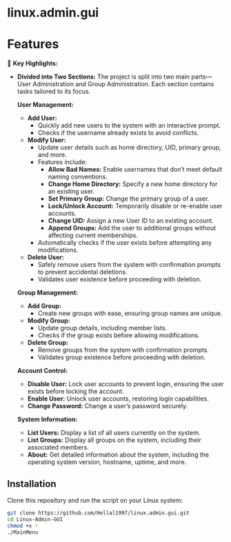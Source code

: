 # linux.admin.gui

# Features

🔑 **Key Highlights:**
- **Divided into Two Sections:** The project is split into two main parts—User Administration and Group Administration. Each section contains tasks tailored to its focus.

  **User Management:**
  - **Add User:**
    - Quickly add new users to the system with an interactive prompt.
    - Checks if the username already exists to avoid conflicts.
  - **Modify User:**
    - Update user details such as home directory, UID, primary group, and more.
    - Features include:
      - **Allow Bad Names:** Enable usernames that don’t meet default naming conventions.
      - **Change Home Directory:** Specify a new home directory for an existing user.
      - **Set Primary Group:** Change the primary group of a user.
      - **Lock/Unlock Account:** Temporarily disable or re-enable user accounts.
      - **Change UID:** Assign a new User ID to an existing account.
      - **Append Groups:** Add the user to additional groups without affecting current memberships.
    - Automatically checks if the user exists before attempting any modifications.
  - **Delete User:**
    - Safely remove users from the system with confirmation prompts to prevent accidental deletions.
    - Validates user existence before proceeding with deletion.

  **Group Management:**
  - **Add Group:**
    - Create new groups with ease, ensuring group names are unique.
  - **Modify Group:**
    - Update group details, including member lists.
    - Checks if the group exists before allowing modifications.
  - **Delete Group:**
    - Remove groups from the system with confirmation prompts.
    - Validates group existence before proceeding with deletion.

  **Account Control:**
  - **Disable User:** Lock user accounts to prevent login, ensuring the user exists before locking the account.
  - **Enable User:** Unlock user accounts, restoring login capabilities.
  - **Change Password:** Change a user’s password securely.

  **System Information:**
  - **List Users:** Display a list of all users currently on the system.
  - **List Groups:** Display all groups on the system, including their associated members.
  - **About:** Get detailed information about the system, including the operating system version, hostname, uptime, and more.

## Installation

Clone this repository and run the script on your Linux system:

```bash
git clone https://github.com/Hellal1997/linux.admin.gui.git
cd Linux-Admin-GUI
chmod +x *
./MainMenu
